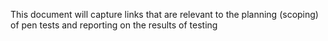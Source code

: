 This document will capture links that are relevant to the planning (scoping) of pen tests and reporting on the results of testing
